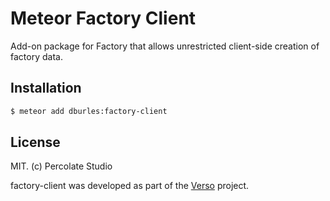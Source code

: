 # Meteor Factory Client

Add-on package for Factory that allows unrestricted client-side creation of factory data.

## Installation

```sh
$ meteor add dburles:factory-client
```

## License 

MIT. (c) Percolate Studio

factory-client was developed as part of the [Verso](http://versoapp.com) project.
